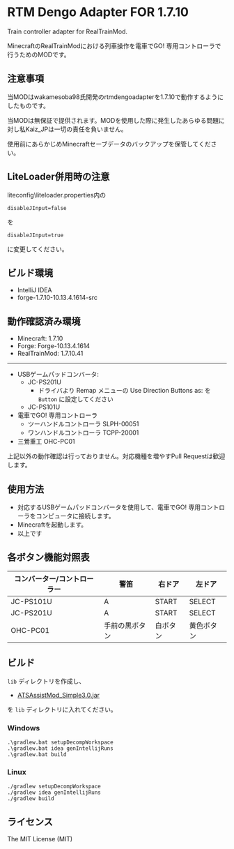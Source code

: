 # RTM Dengo Adapter FOR 1.7.10

Train controller adapter for RealTrainMod.

MinecraftのRealTrainModにおける列車操作を電車でGO! 専用コントローラで行うためのMODです。

## 注意事項

当MODはwakamesoba98氏開発のrtmdengoadapterを1.7.10で動作するようにしたものです。

当MODは無保証で提供されます。MODを使用した際に発生したあらゆる問題に対し私Kaiz_JPは一切の責任を負いません。

使用前にあらかじめMinecraftセーブデータのバックアップを保管してください。

## LiteLoader併用時の注意

liteconfig\liteloader.properties内の
```
disableJInput=false
```
を
```
disableJInput=true
```
に変更してください。

## ビルド環境

- IntelliJ IDEA
- forge-1.7.10-10.13.4.1614-src

## 動作確認済み環境

- Minecraft: 1.7.10
- Forge: Forge-10.13.4.1614
- RealTrainMod: 1.7.10.41

---

- USBゲームパッドコンバータ: 
  - JC-PS201U
    - ドライバより Remap メニューの Use Direction Buttons as: を `Button` に設定してください
  - JC-PS101U
- 電車でGO! 専用コントローラ
  - ツーハンドルコントローラ SLPH-00051
  - ワンハンドルコントローラ TCPP-20001
- 三鶯重工 OHC-PC01

上記以外の動作確認は行っておりません。対応機種を増やすPull Requestは歓迎します。

## 使用方法

- 対応するUSBゲームパッドコンバータを使用して、電車でGO! 専用コントローラをコンピュータに接続します。
- Minecraftを起動します。
- 以上です

## 各ボタン機能対照表

| コンバーター/コントローラー | 警笛 | 右ドア | 左ドア |
| -- | -- | -- | -- |
| JC-PS101U | A | START | SELECT |
| JC-PS201U | A | START | SELECT |
| OHC-PC01 | 手前の黒ボタン | 白ボタン | 黄色ボタン |

## ビルド

`lib` ディレクトリを作成し、

- [ATSAssistMod_Simple3.0.jar](https://github.com/Kai-Z-JP/ATSAssistModSimple/releases/tag/Simple3.0)

を `lib` ディレクトリに入れてください。

### Windows

```shell
.\gradlew.bat setupDecompWorkspace
.\gradlew.bat idea genIntellijRuns
.\gradlew.bat build
```

### Linux

```shell
./gradlew setupDecompWorkspace
./gradlew idea genIntellijRuns
./gradlew build
```

## ライセンス

The MIT License (MIT)
